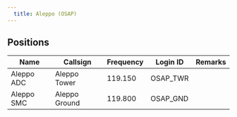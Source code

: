 ```yaml
---
  title: Aleppo (OSAP)
---
```


## Positions

|    Name   | Callsign	| Frequency | Login ID | Remarks |
| --------- | --------	| ---------	| -------- | ------- |
| Aleppo ADC | Aleppo Tower | 119.150 | OSAP_TWR | |
| Aleppo SMC | Aleppo Ground | 119.800 | OSAP_GND	| |



